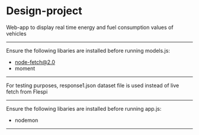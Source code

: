 # Design-project
Web-app to display real time energy and fuel consumption values of vehicles

-----------------------------------------------------------------------------------------
Ensure the following libaries are installed before running models.js:
- node-fetch@2.0
- moment

------------------------------------------------------------------------------------------
For testing purposes, response1.json dataset file is used instead of live fetch from Flespi

-----------------------------------------------------------------------------------------
Ensure the following libaries are installed before running app.js:
- nodemon


------------------------------------------------------------------------------------------
